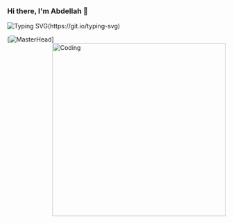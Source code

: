 ### Hi there, I'm Abdellah 👋

<!-- Added Typing ticker -->    
![Typing SVG](https://readme-typing-svg.herokuapp.com?font=Fira+Code&duration=1200&pause=1000&color=F70000&width=800&lines=I'm+a+Computer+Science+Engineering+Student.;I'm+an+Applied+Mathematical+Engineering+Student.;and+I+like+contributing+to+the+opensource+community.)(https://git.io/typing-svg)

[![MasterHead](https://miro.medium.com/v2/resize:fit:1400/1*g__jiesLRIfCRefVG69Pfw.gif)]
<img align="right" alt="Coding" width="400" src="https://cdn.dribbble.com/users/1162077/screenshots/3848914/programmer.gif">
